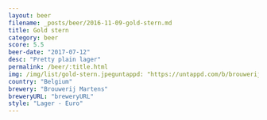 ```yaml
---
layout: beer
filename: _posts/beer/2016-11-09-gold-stern.md
title: Gold stern
category: beer
score: 5.5
beer-date: "2017-07-12"
desc: "Pretty plain lager"
permalink: /beer/:title.html
img: /img/list/gold-stern.jpeguntappd: "https://untappd.com/b/brouwerij-martens-gold-stern-premium-beer/1016224"
country: "Belgium"
brewery: "Brouwerij Martens"
breweryURL: "breweryURL"
style: "Lager - Euro"
---
```


